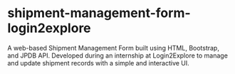 # shipment-management-form-login2explore
A web-based Shipment Management Form built using HTML, Bootstrap, and JPDB API. Developed during an internship at Login2Explore to manage and update shipment records with a simple and interactive UI.
